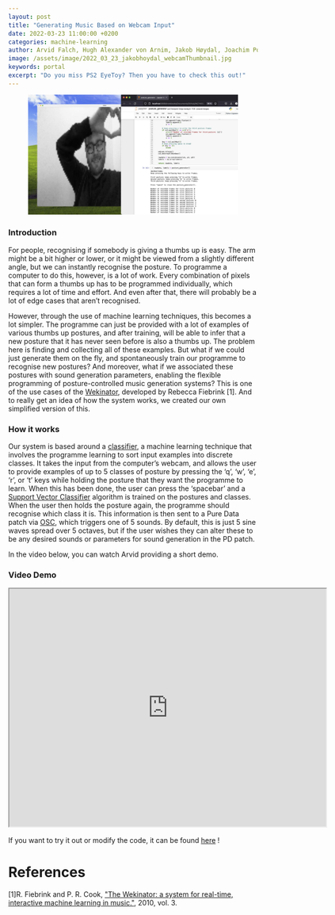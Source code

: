```yaml
---
layout: post
title: "Generating Music Based on Webcam Input"
date: 2022-03-23 11:00:00 +0200
categories: machine-learning
author: Arvid Falch, Hugh Alexander von Arnim, Jakob Høydal, Joachim Poutaraud
image: /assets/image/2022_03_23_jakobhoydal_webcamThumbnail.jpg
keywords: portal
excerpt: "Do you miss PS2 EyeToy? Then you have to check this out!"
---
```


<figure style="float: none">
   <img src="/assets/image/2022_03_23_jakobhoydal_webcamHeader.jpg" alt="Alternate Text" width="auto" />
</figure>

### Introduction

For people, recognising if somebody is giving a thumbs up is easy. The arm might be a bit higher or lower, or it might be viewed from a slightly different angle, but we can instantly recognise the posture. To programme a computer to do this, however, is a lot of work. Every combination of pixels that can form a thumbs up has to be programmed individually, which requires a lot of time and effort. And even after that, there will probably be a lot of edge cases that aren’t recognised.

However, through the use of machine learning techniques, this becomes a lot simpler. The programme can just be provided with a lot of examples of various thumbs up postures, and after training, will be able to infer that a new posture that it has never seen before is also a thumbs up. The problem here is finding and collecting all of these examples. But what if we could just generate them on the fly, and spontaneously train our programme to recognise new postures? And moreover, what if we associated these postures with sound generation parameters, enabling the flexible programming of posture-controlled music generation systems? This is one of the use cases of the [Wekinator](http://www.wekinator.org/), developed by Rebecca Fiebrink [1]. And to really get an idea of how the system works, we created our own simplified version of this.


### How it works
Our system is based around a [classifier](https://towardsdatascience.com/machine-learning-classifiers-a5cc4e1b0623), a machine learning technique that involves the programme learning to sort input examples into discrete classes. It takes the input from the computer’s webcam, and allows the user to provide examples of up to 5 classes of posture by pressing the ‘q’, ‘w’, ‘e’, ‘r’, or ‘t’ keys while holding the posture that they want the programme to learn. When this has been done, the user can press the ‘spacebar’ and a [Support Vector Classifier](https://towardsdatascience.com/support-vector-machine-introduction-to-machine-learning-algorithms-934a444fca47) algorithm is trained on the postures and classes. When the user then holds the posture again, the programme should recognise which class it is. This information is then sent to a Pure Data patch via [OSC](https://pypi.org/project/python-osc/), which triggers one of 5 sounds. By default, this is just 5 sine waves spread over 5 octaves, but if the user wishes they can alter these to be any desired sounds or parameters for sound generation in the PD patch.

In the video below, you can watch Arvid providing a short demo.

### Video Demo
<iframe src="https://drive.google.com/file/d/1unpa4zKbXelILvJtu8r8ogyOhvj5xC_m/preview" width="640" height="480" allow="autoplay"></iframe>


If you want to try it out or modify the code, it can be found [here](https://drive.google.com/file/d/1d7TEcmdwUOz9vCtpvW5maQwZ6vx-Fl5r/view?usp=sharing) !

# References
[1]R. Fiebrink and P. R. Cook, ["The Wekinator: a system for real-time, interactive machine learning in music."](https://www.google.com/url?sa=t&rct=j&q=&esrc=s&source=web&cd=&ved=2ahUKEwiHnMjF6tz2AhXIRvEDHT9WAPEQFnoECAMQAQ&url=http%3A%2F%2Fismir2010.ismir.net%2Fproceedings%2Flate-breaking-demo-13.pdf&usg=AOvVaw2GOYHdwxeFO_Z6RwbEHNe0), 2010, vol. 3.
